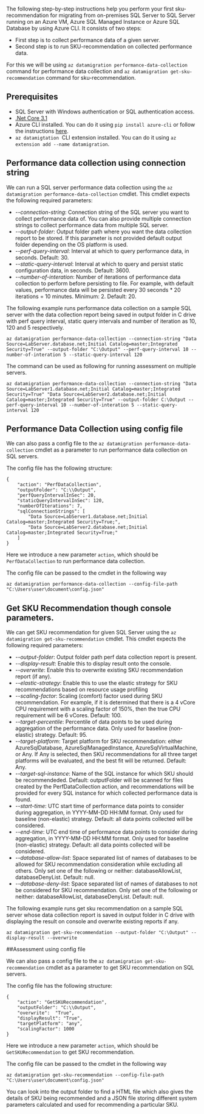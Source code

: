 The following step-by-step instructions help you perform your first sku-recommendation for migrating from on-premises SQL Server to SQL Server running on an Azure VM, Azure SQL Managed Instance or Azure SQL Database by using Azure CLI. It consists of two steps:
- First step is to collect performance data of a given server.
- Second step is to run SKU-recommendation on collected performance data.

For this we will be using `az datamigration performance-data-collection` command for performance data collection and `az datamigration get-sku-recommendation` command for sku-recommendation.


## Prerequisites
- SQL Server with Windows authentication or SQL authentication access.
- [.Net Core 3.1](https://dotnet.microsoft.com/en-us/download/dotnet/3.1)
- Azure CLI installed. You can do it using `pip install azure-cli` or follow the instructions [here](https://docs.microsoft.com/en-us/cli/azure/install-azure-cli).
- `az datamigtation`  CLI extension installed. You can do it using `az extension add --name datamigration`. 


## Performance data collection using connection string

We can run a SQL server performance data collection using the `az datamigration performance-data-collection` cmdlet. This cmdlet expects the following required parameters:

- *--connection-string*: Connection string of the SQL server you want to collect performance data of. You can also provide multiple connection strings to collect performance data from multiple SQL server.
- *--output-folder*: Output folder path where you want the data collection report to be stored. If this parameter is not provided default output folder depending on the OS platform is used.
- *--perf-query-interval*: Interval at which to query performance data, in seconds.  Default: 30.
- *--static-query-interval*: Interval at which to query and persist static configuration data, in seconds.  Default: 3600.
- *--number-of-interation*: Number of iterations of performance data collection to perform before persisting to file. For example, with default values, performance data will be persisted every 30 seconds * 20 iterations = 10 minutes. Minimum: 2.  Default: 20.

The following example runs performance data collection on a sample SQL server with the data collection report being saved in output folder in C drive with perf query interval, static query intervals and number of iteration as 10, 120 and 5 respectively. 

```
az datamigration performance-data-collection --connection-string "Data Source=LabServer.database.net;Initial Catalog=master;Integrated Security=True" --output-folder "C:\Output" --perf-query-interval 10 --number-of-interation 5 --static-query-interval 120
```

The command can be used as following for running assessment on multiple servers.
```
az datamigration performance-data-collection --connection-string "Data Source=LabServer1.database.net;Initial Catalog=master;Integrated Security=True" "Data Source=LabServer2.database.net;Initial Catalog=master;Integrated Security=True" --output-folder C:\Output --perf-query-interval 10 --number-of-interation 5 --static-query-interval 120
```

## Performance Data Collection using config file

We can also pass a config file to the `az datamigration performance-data-collection` cmdlet as a parameter to run performance data collection on SQL servers.

The config file has the following structure:
```
{
    "action": "PerfDataCollection",
    "outputFolder": "C:\\Output",
    "perfQueryIntervalInSec": 20,
    "staticQueryIntervalInSec": 120,
    "numberOfIterations": 7,
    "sqlConnectionStrings": [
        "Data Source=LabServer1.database.net;Initial Catalog=master;Integrated Security=True;",
        "Data Source=LabServer2.database.net;Initial Catalog=master;Integrated Security=True;"
    ]
}
```

Here we introduce a new parameter `action`, which should be `PerfDataCollection` to run performance data collection. 


The config file can be passed to the cmdlet in the following way
```
az datamigration performance-data-collection --config-file-path "C:\Users\user\document\config.json"
```

## Get SKU Recommendation though console parameters.

We can get SKU recommendation for given SQL Server using the `az datamigration get-sku-recommendation` cmdlet. This cmdlet expects the following required parameters:

- *--output-folder*: Output folder path perf data collection report is present.
- *--display-result*: Enable this to display result onto the console.
- *--overwrite*: Enable this to overwrite existing SKU recommendation report (if any).
- *--elastic-strategy*: Enable this to use the elastic strategy for SKU recommendations based on resource usage profiling
- *--scaling-factor*: Scaling (comfort) factor used during SKU recommendation. For example, if it is determined that there is a 4 vCore CPU requirement with a scaling factor of 150%, then the true CPU requirement will be 6 vCores. Default: 100.
- *--target-percentile*: Percentile of data points to be used during aggregation of the performance data. Only used for baseline (non-elastic) strategy. Default: 95.
- *--target-platform*: Target platform for SKU recommendation: either AzureSqlDatabase, AzureSqlManagedInstance, AzureSqlVirtualMachine, or Any. If Any is selected, then SKU recommendations for all three target platforms will be evaluated, and the best fit will be returned.  Default: Any.
- *--target-sql-instance*: Name of the SQL instance for which SKU should be recommendeded. Default: outputFolder will be scanned for files created by the PerfDataCollection action, and recommendations will be provided for every SQL instance for which collected performance data is found.
- *--start-time*: UTC start time of performance data points to consider during aggregation, in YYYY-MM-DD HH:MM format. Only used for baseline (non-elastic) strategy. Default: all data points collected will be considered.
- *--end-time*: UTC end time of performance data points to consider during aggregation, in YYYY-MM-DD HH:MM format. Only used for baseline (non-elastic) strategy. Default: all data points collected will be considered.
- *--database-allow-list*: Space separated list of names of databases to be allowed for SKU recommendation consideration while excluding all others. Only set one of the following or neither: databaseAllowList, databaseDenyList. Default: null.
- *--database-deny-list*: Space separated list of names of databases to not be considered for SKU recommendation. Only set one of the following or neither: databaseAllowList, databaseDenyList. Default: null.


The following example runs get sku recommendation on a sample SQL server whose data collection report is saved in output folder in C drive with displaying the result on console and overwrite existing reports if any. 

```
az datamigration get-sku-recommendation --output-folder "C:\Output" --display-result --overwrite 
```

##Assessment using config file

We can also pass a config file to the `az datamigration get-sku-recommendation` cmdlet as a parameter to get SKU recommendation on SQL servers.

The config file has the following structure:
```
{
    "action": "GetSKURecommendation",
    "outputFolder": "C:\\Output",
    "overwrite":  "True",
    "displayResult": "True",
    "targetPlatform": "any",
    "scalingFactor": 1000
}
```

Here we introduce a new parameter `action`, which should be `GetSKURecommendation` to get SKU recommendation. 


The config file can be passed to the cmdlet in the following way
```
az datamigration get-sku-recommendation --config-file-path "C:\Users\user\document\config.json"
```

You can look into the output folder to find a HTML file which also gives the details of SKU being recommended and a JSON file storing different system parameters calculated and used for recommending a particular SKU. 